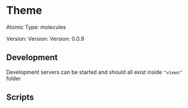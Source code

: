 # Theme

Atomic Type: molecules

Version: Version: Version: 0.0.9




## Development

Development servers can be started and should all exist inside `"views"` folder

## Scripts

